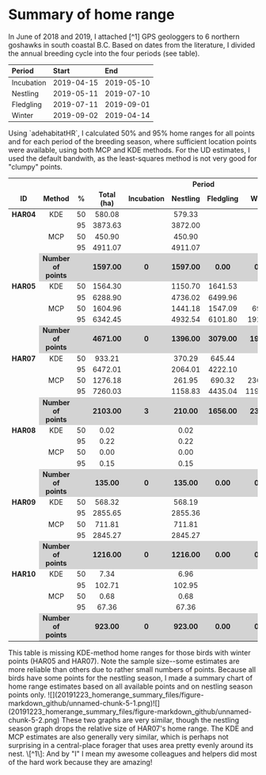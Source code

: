 Summary of home range
================

In June of 2018 and 2019, I attached \[^1\] GPS geologgers to 6 northern goshawks in south coastal B.C. Based on dates from the literature, I divided the annual breeding cycle into the four periods (see table).
<table class="table table-condensed" style="width: auto !important; ">
<thead>
<tr>
<th style="text-align:left;">
Period
</th>
<th style="text-align:left;">
Start
</th>
<th style="text-align:left;">
End
</th>
</tr>
</thead>
<tbody>
<tr>
<td style="text-align:left;">
Incubation
</td>
<td style="text-align:left;">
2019-04-15
</td>
<td style="text-align:left;">
2019-05-10
</td>
</tr>
<tr>
<td style="text-align:left;">
Nestling
</td>
<td style="text-align:left;">
2019-05-11
</td>
<td style="text-align:left;">
2019-07-10
</td>
</tr>
<tr>
<td style="text-align:left;">
Fledgling
</td>
<td style="text-align:left;">
2019-07-11
</td>
<td style="text-align:left;">
2019-09-01
</td>
</tr>
<tr>
<td style="text-align:left;">
Winter
</td>
<td style="text-align:left;">
2019-09-02
</td>
<td style="text-align:left;">
2019-04-14
</td>
</tr>
</tbody>
</table>
Using `adehabitatHR`, I calculated 50% and 95% home ranges for all points and for each period of the breeding season, where sufficient location points were available, using both MCP and KDE methods. For the UD estimates, I used the default bandwith, as the least-squares method is not very good for "clumpy" points.
<table class="table" style="margin-left: auto; margin-right: auto;">
<thead>
<tr>
<th style="border-bottom:hidden" colspan="4">
</th>
<th style="border-bottom:hidden; padding-bottom:0; padding-left:3px;padding-right:3px;text-align: center; " colspan="4">
Period

</th>
</tr>
<tr>
<th style="text-align:center;">
ID
</th>
<th style="text-align:center;">
Method
</th>
<th style="text-align:center;">
%
</th>
<th style="text-align:center;">
Total (ha)
</th>
<th style="text-align:center;">
Incubation
</th>
<th style="text-align:center;">
Nestling
</th>
<th style="text-align:center;">
Fledgling
</th>
<th style="text-align:center;">
Winter
</th>
</tr>
</thead>
<tbody>
<tr>
<td style="text-align:center;font-weight: bold;vertical-align: top !important;" rowspan="5">
HAR04
</td>
<td style="text-align:center;vertical-align: top !important;" rowspan="2">
KDE
</td>
<td style="text-align:center;">
50
</td>
<td style="text-align:center;">
580.08
</td>
<td style="text-align:center;">
</td>
<td style="text-align:center;">
579.33
</td>
<td style="text-align:center;">
</td>
<td style="text-align:center;">
</td>
</tr>
<tr>
<td style="text-align:center;">
95
</td>
<td style="text-align:center;">
3873.63
</td>
<td style="text-align:center;">
</td>
<td style="text-align:center;">
3872.00
</td>
<td style="text-align:center;">
</td>
<td style="text-align:center;">
</td>
</tr>
<tr>
<td style="text-align:center;vertical-align: top !important;" rowspan="2">
MCP
</td>
<td style="text-align:center;">
50
</td>
<td style="text-align:center;">
450.90
</td>
<td style="text-align:center;">
</td>
<td style="text-align:center;">
450.90
</td>
<td style="text-align:center;">
</td>
<td style="text-align:center;">
</td>
</tr>
<tr>
<td style="text-align:center;">
95
</td>
<td style="text-align:center;">
4911.07
</td>
<td style="text-align:center;">
</td>
<td style="text-align:center;">
4911.07
</td>
<td style="text-align:center;">
</td>
<td style="text-align:center;">
</td>
</tr>
<tr>
<td style="text-align:center;font-weight: bold;background-color: lightgray !important;">
Number of points
</td>
<td style="text-align:center;font-weight: bold;background-color: lightgray !important;">
</td>
<td style="text-align:center;font-weight: bold;background-color: lightgray !important;">
1597.00
</td>
<td style="text-align:center;font-weight: bold;background-color: lightgray !important;">
0
</td>
<td style="text-align:center;font-weight: bold;background-color: lightgray !important;">
1597.00
</td>
<td style="text-align:center;font-weight: bold;background-color: lightgray !important;">
0.00
</td>
<td style="text-align:center;font-weight: bold;background-color: lightgray !important;">
0.00
</td>
</tr>
<tr>
<td style="text-align:center;font-weight: bold;vertical-align: top !important;" rowspan="5">
HAR05
</td>
<td style="text-align:center;vertical-align: top !important;" rowspan="2">
KDE
</td>
<td style="text-align:center;">
50
</td>
<td style="text-align:center;">
1564.30
</td>
<td style="text-align:center;">
</td>
<td style="text-align:center;">
1150.70
</td>
<td style="text-align:center;">
1641.53
</td>
<td style="text-align:center;">
</td>
</tr>
<tr>
<td style="text-align:center;">
95
</td>
<td style="text-align:center;">
6288.90
</td>
<td style="text-align:center;">
</td>
<td style="text-align:center;">
4736.02
</td>
<td style="text-align:center;">
6499.96
</td>
<td style="text-align:center;">
</td>
</tr>
<tr>
<td style="text-align:center;vertical-align: top !important;" rowspan="2">
MCP
</td>
<td style="text-align:center;">
50
</td>
<td style="text-align:center;">
1604.96
</td>
<td style="text-align:center;">
</td>
<td style="text-align:center;">
1441.18
</td>
<td style="text-align:center;">
1547.09
</td>
<td style="text-align:center;">
69.24
</td>
</tr>
<tr>
<td style="text-align:center;">
95
</td>
<td style="text-align:center;">
6342.45
</td>
<td style="text-align:center;">
</td>
<td style="text-align:center;">
4932.54
</td>
<td style="text-align:center;">
6101.80
</td>
<td style="text-align:center;">
1925.01
</td>
</tr>
<tr>
<td style="text-align:center;font-weight: bold;background-color: lightgray !important;">
Number of points
</td>
<td style="text-align:center;font-weight: bold;background-color: lightgray !important;">
</td>
<td style="text-align:center;font-weight: bold;background-color: lightgray !important;">
4671.00
</td>
<td style="text-align:center;font-weight: bold;background-color: lightgray !important;">
0
</td>
<td style="text-align:center;font-weight: bold;background-color: lightgray !important;">
1396.00
</td>
<td style="text-align:center;font-weight: bold;background-color: lightgray !important;">
3079.00
</td>
<td style="text-align:center;font-weight: bold;background-color: lightgray !important;">
196.00
</td>
</tr>
<tr>
<td style="text-align:center;font-weight: bold;vertical-align: top !important;" rowspan="5">
HAR07
</td>
<td style="text-align:center;vertical-align: top !important;" rowspan="2">
KDE
</td>
<td style="text-align:center;">
50
</td>
<td style="text-align:center;">
933.21
</td>
<td style="text-align:center;">
</td>
<td style="text-align:center;">
370.29
</td>
<td style="text-align:center;">
645.44
</td>
<td style="text-align:center;">
</td>
</tr>
<tr>
<td style="text-align:center;">
95
</td>
<td style="text-align:center;">
6472.01
</td>
<td style="text-align:center;">
</td>
<td style="text-align:center;">
2064.01
</td>
<td style="text-align:center;">
4222.10
</td>
<td style="text-align:center;">
</td>
</tr>
<tr>
<td style="text-align:center;vertical-align: top !important;" rowspan="2">
MCP
</td>
<td style="text-align:center;">
50
</td>
<td style="text-align:center;">
1276.18
</td>
<td style="text-align:center;">
</td>
<td style="text-align:center;">
261.95
</td>
<td style="text-align:center;">
690.32
</td>
<td style="text-align:center;">
2368.20
</td>
</tr>
<tr>
<td style="text-align:center;">
95
</td>
<td style="text-align:center;">
7260.03
</td>
<td style="text-align:center;">
</td>
<td style="text-align:center;">
1158.83
</td>
<td style="text-align:center;">
4435.04
</td>
<td style="text-align:center;">
11938.74
</td>
</tr>
<tr>
<td style="text-align:center;font-weight: bold;background-color: lightgray !important;">
Number of points
</td>
<td style="text-align:center;font-weight: bold;background-color: lightgray !important;">
</td>
<td style="text-align:center;font-weight: bold;background-color: lightgray !important;">
2103.00
</td>
<td style="text-align:center;font-weight: bold;background-color: lightgray !important;">
3
</td>
<td style="text-align:center;font-weight: bold;background-color: lightgray !important;">
210.00
</td>
<td style="text-align:center;font-weight: bold;background-color: lightgray !important;">
1656.00
</td>
<td style="text-align:center;font-weight: bold;background-color: lightgray !important;">
234.00
</td>
</tr>
<tr>
<td style="text-align:center;font-weight: bold;vertical-align: top !important;" rowspan="5">
HAR08
</td>
<td style="text-align:center;vertical-align: top !important;" rowspan="2">
KDE
</td>
<td style="text-align:center;">
50
</td>
<td style="text-align:center;">
0.02
</td>
<td style="text-align:center;">
</td>
<td style="text-align:center;">
0.02
</td>
<td style="text-align:center;">
</td>
<td style="text-align:center;">
</td>
</tr>
<tr>
<td style="text-align:center;">
95
</td>
<td style="text-align:center;">
0.22
</td>
<td style="text-align:center;">
</td>
<td style="text-align:center;">
0.22
</td>
<td style="text-align:center;">
</td>
<td style="text-align:center;">
</td>
</tr>
<tr>
<td style="text-align:center;vertical-align: top !important;" rowspan="2">
MCP
</td>
<td style="text-align:center;">
50
</td>
<td style="text-align:center;">
0.00
</td>
<td style="text-align:center;">
</td>
<td style="text-align:center;">
0.00
</td>
<td style="text-align:center;">
</td>
<td style="text-align:center;">
</td>
</tr>
<tr>
<td style="text-align:center;">
95
</td>
<td style="text-align:center;">
0.15
</td>
<td style="text-align:center;">
</td>
<td style="text-align:center;">
0.15
</td>
<td style="text-align:center;">
</td>
<td style="text-align:center;">
</td>
</tr>
<tr>
<td style="text-align:center;font-weight: bold;background-color: lightgray !important;">
Number of points
</td>
<td style="text-align:center;font-weight: bold;background-color: lightgray !important;">
</td>
<td style="text-align:center;font-weight: bold;background-color: lightgray !important;">
135.00
</td>
<td style="text-align:center;font-weight: bold;background-color: lightgray !important;">
0
</td>
<td style="text-align:center;font-weight: bold;background-color: lightgray !important;">
135.00
</td>
<td style="text-align:center;font-weight: bold;background-color: lightgray !important;">
0.00
</td>
<td style="text-align:center;font-weight: bold;background-color: lightgray !important;">
0.00
</td>
</tr>
<tr>
<td style="text-align:center;font-weight: bold;vertical-align: top !important;" rowspan="5">
HAR09
</td>
<td style="text-align:center;vertical-align: top !important;" rowspan="2">
KDE
</td>
<td style="text-align:center;">
50
</td>
<td style="text-align:center;">
568.32
</td>
<td style="text-align:center;">
</td>
<td style="text-align:center;">
568.19
</td>
<td style="text-align:center;">
</td>
<td style="text-align:center;">
</td>
</tr>
<tr>
<td style="text-align:center;">
95
</td>
<td style="text-align:center;">
2855.65
</td>
<td style="text-align:center;">
</td>
<td style="text-align:center;">
2855.36
</td>
<td style="text-align:center;">
</td>
<td style="text-align:center;">
</td>
</tr>
<tr>
<td style="text-align:center;vertical-align: top !important;" rowspan="2">
MCP
</td>
<td style="text-align:center;">
50
</td>
<td style="text-align:center;">
711.81
</td>
<td style="text-align:center;">
</td>
<td style="text-align:center;">
711.81
</td>
<td style="text-align:center;">
</td>
<td style="text-align:center;">
</td>
</tr>
<tr>
<td style="text-align:center;">
95
</td>
<td style="text-align:center;">
2845.27
</td>
<td style="text-align:center;">
</td>
<td style="text-align:center;">
2845.27
</td>
<td style="text-align:center;">
</td>
<td style="text-align:center;">
</td>
</tr>
<tr>
<td style="text-align:center;font-weight: bold;background-color: lightgray !important;">
Number of points
</td>
<td style="text-align:center;font-weight: bold;background-color: lightgray !important;">
</td>
<td style="text-align:center;font-weight: bold;background-color: lightgray !important;">
1216.00
</td>
<td style="text-align:center;font-weight: bold;background-color: lightgray !important;">
0
</td>
<td style="text-align:center;font-weight: bold;background-color: lightgray !important;">
1216.00
</td>
<td style="text-align:center;font-weight: bold;background-color: lightgray !important;">
0.00
</td>
<td style="text-align:center;font-weight: bold;background-color: lightgray !important;">
0.00
</td>
</tr>
<tr>
<td style="text-align:center;font-weight: bold;vertical-align: top !important;" rowspan="5">
HAR10
</td>
<td style="text-align:center;vertical-align: top !important;" rowspan="2">
KDE
</td>
<td style="text-align:center;">
50
</td>
<td style="text-align:center;">
7.34
</td>
<td style="text-align:center;">
</td>
<td style="text-align:center;">
6.96
</td>
<td style="text-align:center;">
</td>
<td style="text-align:center;">
</td>
</tr>
<tr>
<td style="text-align:center;">
95
</td>
<td style="text-align:center;">
102.71
</td>
<td style="text-align:center;">
</td>
<td style="text-align:center;">
102.95
</td>
<td style="text-align:center;">
</td>
<td style="text-align:center;">
</td>
</tr>
<tr>
<td style="text-align:center;vertical-align: top !important;" rowspan="2">
MCP
</td>
<td style="text-align:center;">
50
</td>
<td style="text-align:center;">
0.68
</td>
<td style="text-align:center;">
</td>
<td style="text-align:center;">
0.68
</td>
<td style="text-align:center;">
</td>
<td style="text-align:center;">
</td>
</tr>
<tr>
<td style="text-align:center;">
95
</td>
<td style="text-align:center;">
67.36
</td>
<td style="text-align:center;">
</td>
<td style="text-align:center;">
67.36
</td>
<td style="text-align:center;">
</td>
<td style="text-align:center;">
</td>
</tr>
<tr>
<td style="text-align:center;font-weight: bold;background-color: lightgray !important;">
Number of points
</td>
<td style="text-align:center;font-weight: bold;background-color: lightgray !important;">
</td>
<td style="text-align:center;font-weight: bold;background-color: lightgray !important;">
923.00
</td>
<td style="text-align:center;font-weight: bold;background-color: lightgray !important;">
0
</td>
<td style="text-align:center;font-weight: bold;background-color: lightgray !important;">
923.00
</td>
<td style="text-align:center;font-weight: bold;background-color: lightgray !important;">
0.00
</td>
<td style="text-align:center;font-weight: bold;background-color: lightgray !important;">
0.00
</td>
</tr>
</tbody>
</table>
This table is missing KDE-method home ranges for those birds with winter points (HAR05 and HAR07). Note the sample size--some estimates are more reliable than others due to rather small numbers of points. Because all birds have some points for the nestling season, I made a summary chart of home range estimates based on all available points and on nestling season points only. ![](20191223_homerange_summary_files/figure-markdown_github/unnamed-chunk-5-1.png)![](20191223_homerange_summary_files/figure-markdown_github/unnamed-chunk-5-2.png) These two graphs are very similar, though the nestling season graph drops the relative size of HAR07's home range. The KDE and MCP estimates are also generally very similar, which is perhaps not surprising in a central-place forager that uses area pretty evenly around its nest. \[^1\]: And by "I" I mean my awesome colleagues and helpers did most of the hard work because they are amazing!
